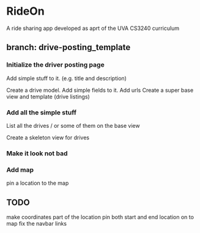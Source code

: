 # RideOn

A ride sharing app developed as aprt of the UVA CS3240 curriculum


## branch: drive-posting_template 


### Initialize the driver posting page
Add simple stuff to it. (e.g. title and description)

Create a drive model. Add simple fields to it.
Add urls
Create a super base view and template (drive listings)




### Add all the simple stuff

List all the drives / or some of them on the base view

Create a skeleton view for drives



### Make it look not bad


### Add map

pin a location to the map

## TODO
make coordinates part of the location
pin both start and end location on to map
fix the navbar links